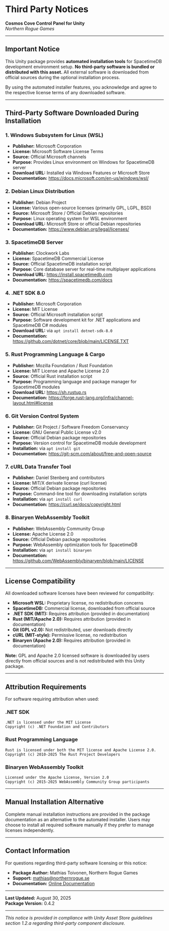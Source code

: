 # Third Party Notices

**Cosmos Cove Control Panel for Unity**  
*Northern Rogue Games*

---

## Important Notice

This Unity package provides **automated installation tools** for SpacetimeDB development environment setup. **No third-party software is bundled or distributed with this asset.** All external software is downloaded from official sources during the optional installation process.

By using the automated installer features, you acknowledge and agree to the respective license terms of any downloaded software.

---

## Third-Party Software Downloaded During Installation

### 1. Windows Subsystem for Linux (WSL)
- **Publisher:** Microsoft Corporation
- **License:** Microsoft Software License Terms
- **Source:** Official Microsoft channels
- **Purpose:** Provides Linux environment on Windows for SpacetimeDB server
- **Download URL:** Installed via Windows Features or Microsoft Store
- **Documentation:** https://docs.microsoft.com/en-us/windows/wsl/

### 2. Debian Linux Distribution
- **Publisher:** Debian Project
- **License:** Various open-source licenses (primarily GPL, LGPL, BSD)
- **Source:** Microsoft Store / Official Debian repositories
- **Purpose:** Linux operating system for WSL environment
- **Download URL:** Microsoft Store or official Debian repositories
- **Documentation:** https://www.debian.org/legal/licenses/

### 3. SpacetimeDB Server
- **Publisher:** Clockwork Labs
- **License:** SpacetimeDB Commercial License
- **Source:** Official SpacetimeDB installation script
- **Purpose:** Core database server for real-time multiplayer applications
- **Download URL:** https://install.spacetimedb.com
- **Documentation:** https://spacetimedb.com/docs

### 4. .NET SDK 8.0
- **Publisher:** Microsoft Corporation
- **License:** MIT License
- **Source:** Official Microsoft installation script
- **Purpose:** Software development kit for .NET applications and SpacetimeDB C# modules
- **Download URL:** via `apt install dotnet-sdk-8.0`
- **Documentation:** https://github.com/dotnet/core/blob/main/LICENSE.TXT

### 5. Rust Programming Language & Cargo
- **Publisher:** Mozilla Foundation / Rust Foundation
- **License:** MIT License and Apache License 2.0
- **Source:** Official Rust installation script
- **Purpose:** Programming language and package manager for SpacetimeDB modules
- **Download URL:** https://sh.rustup.rs
- **Documentation:** https://forge.rust-lang.org/infra/channel-layout.html#license

### 6. Git Version Control System
- **Publisher:** Git Project / Software Freedom Conservancy
- **License:** GNU General Public License v2.0
- **Source:** Official Debian package repositories
- **Purpose:** Version control for SpacetimeDB module development
- **Installation:** via `apt install git`
- **Documentation:** https://git-scm.com/about/free-and-open-source

### 7. cURL Data Transfer Tool
- **Publisher:** Daniel Stenberg and contributors
- **License:** MIT/X derivate license (curl license)
- **Source:** Official Debian package repositories
- **Purpose:** Command-line tool for downloading installation scripts
- **Installation:** via `apt install curl`
- **Documentation:** https://curl.se/docs/copyright.html

### 8. Binaryen WebAssembly Toolkit
- **Publisher:** WebAssembly Community Group
- **License:** Apache License 2.0
- **Source:** Official Debian package repositories
- **Purpose:** WebAssembly optimization tools for SpacetimeDB
- **Installation:** via `apt install binaryen`
- **Documentation:** https://github.com/WebAssembly/binaryen/blob/main/LICENSE

---

## License Compatibility

All downloaded software licenses have been reviewed for compatibility:

- **Microsoft WSL:** Proprietary license, no redistribution concerns
- **SpacetimeDB:** Commercial license, downloaded from official source
- **.NET SDK (MIT):** Requires attribution (provided in documentation)
- **Rust (MIT/Apache 2.0):** Requires attribution (provided in documentation)
- **Git (GPL v2.0):** Not redistributed, user downloads directly
- **cURL (MIT-style):** Permissive license, no redistribution
- **Binaryen (Apache 2.0):** Requires attribution (provided in documentation)

**Note:** GPL and Apache 2.0 licensed software is downloaded by users directly from official sources and is not redistributed with this Unity package.

---

## Attribution Requirements

For software requiring attribution when used:

### .NET SDK
```
.NET is licensed under the MIT License
Copyright (c) .NET Foundation and Contributors
```

### Rust Programming Language
```
Rust is licensed under both the MIT license and Apache License 2.0.
Copyright (c) 2010-2025 The Rust Project Developers
```

### Binaryen WebAssembly Toolkit
```
Licensed under the Apache License, Version 2.0
Copyright (c) 2015-2025 WebAssembly Community Group participants
```

---

## Manual Installation Alternative

Complete manual installation instructions are provided in the package documentation as an alternative to the automated installer. Users may choose to install all required software manually if they prefer to manage licenses independently.

---

## Contact Information

For questions regarding third-party software licensing or this notice:

- **Package Author:** Mathias Toivonen, Northern Rogue Games
- **Support:** mathias@northernrogue.se
- **Documentation:** [Online Documentation](https://docs.google.com/document/d/1HpGrdNicubKD8ut9UN4AzIOwdlTh1eO4ampZuEk5fM0/edit?tab=t.0#heading=h.idmhrresk20g)

---

**Last Updated:** August 30, 2025  
**Package Version:** 0.4.2

---

*This notice is provided in compliance with Unity Asset Store guidelines section 1.2.a regarding third-party component disclosure.*